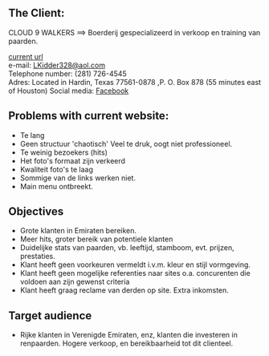 ## The Client:  
CLOUD 9 WALKERS ==> Boerderij gespecializeerd in verkoop en training van paarden. 

[current url](https://cloud9walkers.com/)   
e-mail: LKidder328@aol.com  
Telephone number:  (281) 726-4545  
Adres: Located in Hardin, Texas 77561-0878 ,P. O. Box 878 (55 minutes east of Houston)
Social media: [Facebook](https://www.facebook.com/Cloud-9-Walkers-108589635887895/)

## Problems with current website:  
* Te lang   
* Geen structuur 'chaotisch' Veel te druk, oogt niet professioneel.  
* Te weinig bezoekers (hits)  
* Het foto's formaat zijn verkeerd    
* Kwaliteit foto's te laag  
* Sommige van de links werken niet.  
* Main menu ontbreekt.

## Objectives 
* Grote klanten in Emiraten bereiken. 
* Meer hits, groter bereik van potentiele klanten  
* Duidelijke stats van paarden, vb. leeftijd, stamboom, evt. prijzen, prestaties.  
* Klant heeft geen voorkeuren vermeldt i.v.m. kleur en stijl vormgeving.  
* Klant heeft geen mogelijke referenties naar sites o.a. concurenten die voldoen aan zijn gewenst criteria  
* Klant heeft graag reclame van derden op site. Extra inkomsten.

## Target audience  
* Rijke klanten in Verenigde Emiraten, enz, klanten die investeren in renpaarden. Hogere verkoop, en bereikbaarheid tot dit clienteel.
